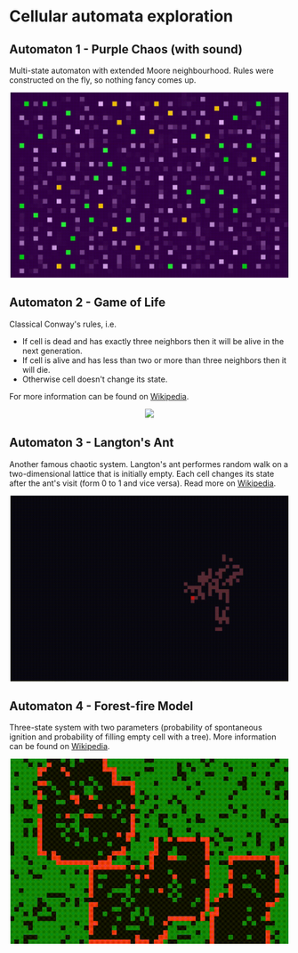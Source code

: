 # Cellular automata exploration

## Automaton 1 - Purple Chaos (with sound)
Multi-state automaton with extended Moore neighbourhood. Rules were constructed on the fly, so nothing fancy comes up.
<p align="center"><img src="img/automaton1-anim.gif" width="500px"/></p>

## Automaton 2 - Game of Life
Classical Conway's rules, i.e.
* If cell is dead and has exactly three neighbors then it will be alive in the next generation.
* If cell is alive and has less than two or more than three neighbors then it will die.
* Otherwise cell doesn't change its state.

For more information can be found on [Wikipedia](https://en.wikipedia.org/wiki/Conway's_Game_of_Life).
<p align="center"><img src="img/automaton2-anim.gif" width="500px"/></p>

## Automaton 3 - Langton's Ant
Another famous chaotic system. Langton's ant performes random walk on a two-dimensional lattice that is initially empty. Each cell changes its state after the ant's visit (form 0 to 1 and vice versa). Read more on [Wikipedia](https://en.wikipedia.org/wiki/Langton's_ant).
<p align="center"><img src="img/automaton3-anim.gif" width="500px"/></p>

## Automaton 4 - Forest-fire Model
Three-state system with two parameters (probability of spontaneous ignition and probability of filling empty cell with a tree). More information can be found on [Wikipedia](https://en.wikipedia.org/wiki/Forest-fire_model).
<p align="center"><img src="img/automaton4-anim.gif" width="500px"/></p>
